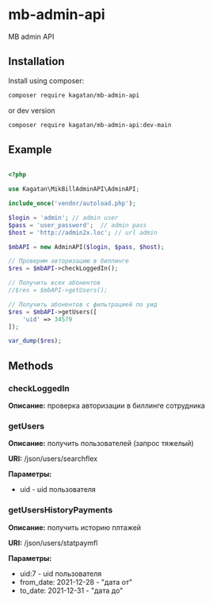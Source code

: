 # mb-admin-api
MB admin API


 
## Installation

Install using composer:

```bash
composer require kagatan/mb-admin-api
```

or dev version
```bash
composer require kagatan/mb-admin-api:dev-main
```


## Example

```php

<?php

use Kagatan\MikBillAdminAPI\AdminAPI;

include_once('vendor/autoload.php');

$login = 'admin'; // admin user
$pass = 'user_password';  // admin pass
$host = 'http://admin2x.loc'; // url admin

$mbAPI = new AdminAPI($login, $pass, $host);

// Проверим авторизацию в биллинге
$res = $mbAPI->checkLoggedIn();

// Получить всех абонентов
//$res = $mbAPI->getUsers(); 

// Получить абонентов с фильтрацией по уид
$res = $mbAPI->getUsers([
    'uid' => 34579
]);

var_dump($res);

```

## Methods

### checkLoggedIn
**Описание:** проверка авторизации в биллинге сотрудника


### getUsers
**Описание:** получить пользователей (запрос тяжелый)

**URI:** /json/users/searchflex

**Параметры:** 
 - uid - uid пользователя
 
 
### getUsersHistoryPayments

**Описание:** получить историю плтажей

**URI:** /json/users/statpaymfl

**Параметры:** 
  - uid:7 - uid пользователя
  - from_date: 2021-12-28 - "дата от"
  - to_date: 2021-12-31 - "дата до"
  
 